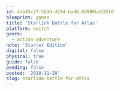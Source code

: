 ```yaml
---
id: 4db43c27-583d-429d-ba46-94990be532f0
blueprint: games
title: 'Starlink Battle for Atlas'
platform: switch
genre:
  - action-adventure
note: 'Starter Edition'
digital: false
physical: true
guide: false
pending: false
posted: '2018-11-28'
slug: starlink-battle-for-atlas
---
```

